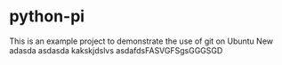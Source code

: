 # python-pi
This is an example project to demonstrate the use of git on Ubuntu
New
adasda
asdasda
kakskjdslvs
asdafdsFASVGFSgsGGGSGD